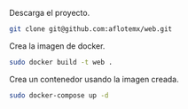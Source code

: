 Descarga el proyecto.

```sh
git clone git@github.com:aflotemx/web.git
```

Crea la imagen de docker.
```sh
sudo docker build -t web .
```

Crea un contenedor usando la imagen creada.
```sh
sudo docker-compose up -d
```
